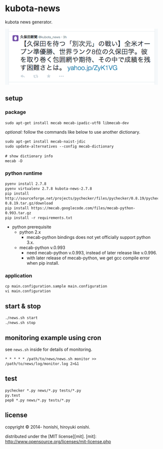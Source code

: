 kubota-news
==
kubota news generator.

![sample](./sample/tweet.png)

setup
--
### package
````
sudo apt-get install mecab mecab-ipadic-utf8 libmecab-dev
````

*optional:* follow the commands like below to use another dictionary.
````
sudo apt-get install mecab-naist-jdic
sudo update-alternatives --config mecab-dictionary

# show dictionary info
mecab -D
````

### python runtime
````
pyenv install 2.7.8
pyenv virtualenv 2.7.8 kubota-news-2.7.8
pip install http://sourceforge.net/projects/pychecker/files/pychecker/0.8.19/pychecker-0.8.19.tar.gz/download
pip install https://mecab.googlecode.com/files/mecab-python-0.993.tar.gz
pip install -r requirements.txt
````
* python prerequisite
    * python 2.x
        * mecab-python bindings does not yet officially support python 3.x.
    * mecab-python v.0.993
        * need mecab-python v.0.993, instead of later release like v.0.996.
        * with later release of mecab-python, we get gcc compile error when pip install.

### application
````
cp main.configuration.sample main.configuration
vi main.configuration
````

start & stop
--
````
./news.sh start
./news.sh stop
````

monitoring example using cron
--
see `news.sh` inside for details of monitoring.
````
* * * * * /path/to/news/news.sh monitor >> /path/to/news/log/monitor.log 2>&1
````

test
--
````
pychecker *.py news/*.py tests/*.py
py.test
pep8 *.py news/*.py tests/*.py
````

license
--
copyright &copy; 2014- honishi, hiroyuki onishi.

distributed under the [MIT license][mit].
[mit]: http://www.opensource.org/licenses/mit-license.php
